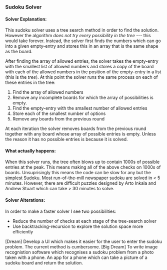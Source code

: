 ### Sudoku Solver

#### Solver Explanation:

This sudoku solver uses a tree search method in order to find the solution. However the algorithm *does not try every possibility in the tree* --- this would take forever. Instead, the solver first finds the numbers which can go into a given empty-entry and stores this in an array that is the same shape as the board. 

After finding the array of allowed entries, the solver takes the empty-entry with the smallest list of allowed numbers and stores a copy of the board with each of the allowed numbers in the position of the empty-entry in a list (this is the *tree*). At this point the solver runs the same process on each of these entries in the tree:

1. Find the array of allowed numbers
2. Remove any incomplete boards for which the array of possibilities is empty.
3. Find the empty-entry with the smallest number of allowed entries
4. Store each of the smallest number of options
5. Remove any boards from the previous round

At each iteration the solver removes boards from the previous round together with any board whose array of possible entries is empty. Unless the reason it has no possible entries is because it is solved.

#### What actually happens:

When this solver runs, the tree often blows up to contain 1000s of possible entries at the peak. This means making all of the above checks on 1000s of boards. Unsuprisingly this means the code can be slow for any but the simplest Sudoku. Most run-of-the-mill newspaper sudoku are solved in < 5 minutes. However, there are difficult puzzles designed by Arto Inkala and Andrew Stuart which can take > 30 minutes to solve. 

#### Solver Alterations:

In order to make a faster solver I see two possibilities:

- Reduce the number of checks at each stage of the tree-search solver
- Use backtracking-recursion to explore the solution space more efficiently

[Dream] Develop a UI which makes it easier for the user to enter the sudoku problem. The current method is cumbersome. 
[Big Dream] To write image recognistion software which recognises a sudoku problem from a photo taken with a phone. An app for a phone which can take a picture of a sudoku board and return the solution. 

